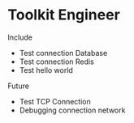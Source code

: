 # Toolkit Engineer

Include
* Test connection Database
* Test connection Redis
* Test hello world

Future
* Test TCP Connection
* Debugging connection network